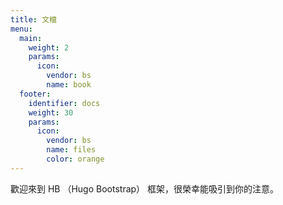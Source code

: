 ```yaml
---
title: 文檔
menu:
  main:
    weight: 2
    params:
      icon:
        vendor: bs
        name: book
  footer:
    identifier: docs
    weight: 30
    params:
      icon: 
        vendor: bs
        name: files
        color: orange
---
```


歡迎來到 HB （Hugo Bootstrap） 框架，很榮幸能吸引到你的注意。
